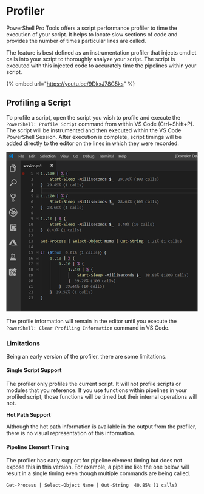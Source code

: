 # Profiler

PowerShell Pro Tools offers a script performance profiler to time the execution of your script. It helps to locate slow sections of code and provides the number of times particular lines are called. 

The feature is best defined as an instrumentation profiler that injects cmdlet calls into your script to thoroughly analyze your script. The script is executed with this injected code to accurately time the pipelines within your script. 

{% embed url="https://youtu.be/9DkxJ78C5ks" %}



## Profiling a Script

To profile a script, open the script you wish to profile and execute the `PowerShell: Profile Script` command from within VS Code \(Ctrl+Shift+P\). The script will be instrumented and then executed within the VS Code PowerShell Session. After execution is complete, script timings will be added directly to the editor on the lines in which they were recorded. 

![Profiler information](../../.gitbook/assets/image%20%2812%29.png)

The profile information will remain in the editor until you execute the `PowerShell: Clear Profiling Information` command in VS Code. 

### Limitations <a id="limitations"></a>

Being an early version of the profiler, there are some limitations.

#### **Single Script Support** <a id="single-script-support"></a>

The profiler only profiles the current script. It will not profile scripts or modules that you reference. If you use functions within pipelines in your profiled script, those functions will be timed but their internal operations will not.

**Hot Path Support**

Although the hot path information is available in the output from the profiler, there is no visual representation of this information.

#### Pipeline Element Timing <a id="pipeline-element-timing"></a>

The profiler has early support for pipeline element timing but does not expose this in this version. For example, a pipeline like the one below will result in a single timing even though multiple commands are being called.

```text
Get-Process | Select-Object Name | Out-String  40.85% (1 calls)
```

